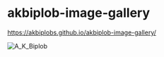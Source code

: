 # akbiplob-image-gallery
https://akbiplobs.github.io/akbiplob-image-gallery/

![A_K_Biplob](https://github.com/user-attachments/assets/f1a1325f-9b53-4929-8097-2d0f0238c5b4)
